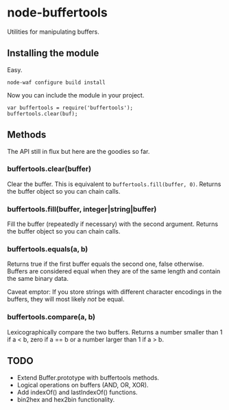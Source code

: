 # node-buffertools

Utilities for manipulating buffers.

## Installing the module

Easy.

	node-waf configure build install

Now you can include the module in your project.

	var buffertools = require('buffertools');
	buffertools.clear(buf);

## Methods

The API still in flux but here are the goodies so far.

### buffertools.clear(buffer)

Clear the buffer. This is equivalent to `buffertools.fill(buffer, 0)`.
Returns the buffer object so you can chain calls.

### buffertools.fill(buffer, integer|string|buffer)

Fill the buffer (repeatedly if necessary) with the second argument.
Returns the buffer object so you can chain calls.

### buffertools.equals(a, b)

Returns true if the first buffer equals the second one, false otherwise.
Buffers are considered equal when they are of the same length and contain
the same binary data.

Caveat emptor: If you store strings with different character encodings
in the buffers, they will most likely *not* be equal.

### buffertools.compare(a, b)

Lexicographically compare the two buffers. Returns a number smaller than 1
if a < b, zero if a == b or a number larger than 1 if a > b.

## TODO

* Extend Buffer.prototype with buffertools methods.
* Logical operations on buffers (AND, OR, XOR).
* Add indexOf() and lastIndexOf() functions.
* bin2hex and hex2bin functionality.
